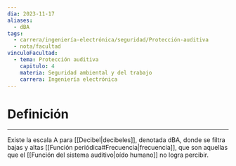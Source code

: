 ```yaml
---
dia: 2023-11-17
aliases:
  - dBA
tags:
  - carrera/ingeniería-electrónica/seguridad/Protección-auditiva
  - nota/facultad
vinculoFacultad:
  - tema: Protección auditiva
    capitulo: 4
    materia: Seguridad ambiental y del trabajo
    carrera: Ingeniería electrónica
---
```

# Definición
---
Existe la escala A para [[Decibel|decibeles]], denotada dBA, donde se filtra bajas y altas [[Función periódica#Frecuencia|frecuencia]], que son aquellas que el [[Función del sistema auditivo|oído humano]] no logra percibir.